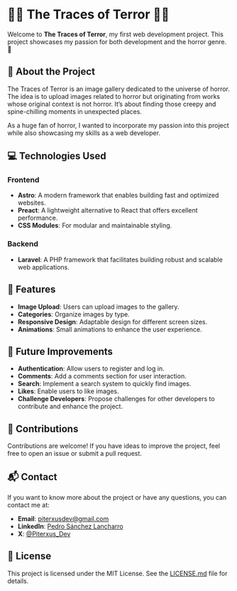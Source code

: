 # 🧛‍♂️ The Traces of Terror 🧟‍♀️

Welcome to **The Traces of Terror**, my first web development project. This project showcases my passion for both development and the horror genre. 🎃

## 📖 About the Project

The Traces of Terror is an image gallery dedicated to the universe of horror. The idea is to upload images related to horror but originating from works whose original context is not horror. It’s about finding those creepy and spine-chilling moments in unexpected places.

As a huge fan of horror, I wanted to incorporate my passion into this project while also showcasing my skills as a web developer.

## 💻 Technologies Used

### Frontend

- **Astro**: A modern framework that enables building fast and optimized websites.
- **Preact**: A lightweight alternative to React that offers excellent performance.
- **CSS Modules**: For modular and maintainable styling.

### Backend

- **Laravel**: A PHP framework that facilitates building robust and scalable web applications.

## 📸 Features

- **Image Upload**: Users can upload images to the gallery.
- **Categories**: Organize images by type.
- **Responsive Design**: Adaptable design for different screen sizes.
- **Animations**: Small animations to enhance the user experience.

## 🔮 Future Improvements

- **Authentication**: Allow users to register and log in.
- **Comments**: Add a comments section for user interaction.
- **Search**: Implement a search system to quickly find images.
- **Likes**: Enable users to like images.
- **Challenge Developers**: Propose challenges for other developers to contribute and enhance the project.

## 🤝 Contributions

Contributions are welcome! If you have ideas to improve the project, feel free to open an issue or submit a pull request.

## 📬 Contact

If you want to know more about the project or have any questions, you can contact me at:

- **Email**: piterxusdev@gmail.com
- **LinkedIn**: [Pedro Sánchez Lancharro](https://www.linkedin.com/in/pedro-s%C3%A1nchez-lancharro-007136203/)
- **X**: [@Piterxus_Dev](https://x.com/Piterxus_Dev)

## 📄 License

This project is licensed under the MIT License. See the [LICENSE.md](./LICENSE.md) file for details.
